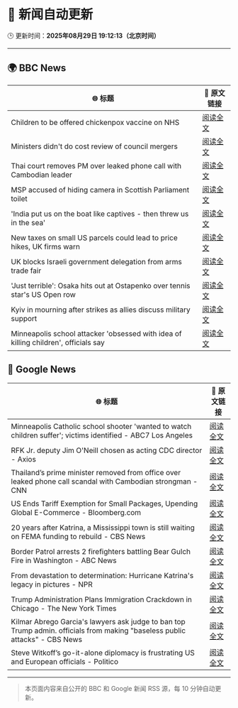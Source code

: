 # 🧠 新闻自动更新

🕒 更新时间：**2025年08月29日 19:12:13（北京时间）**

---

## 🌍 BBC News

| 🌐 标题 | 🔗 原文链接 |
|--------|-------------|
| Children to be offered chickenpox vaccine on NHS | [阅读全文](https://www.bbc.com/news/articles/c860n445vyxo?at_medium=RSS&at_campaign=rss) |
| Ministers didn't do cost review of council mergers | [阅读全文](https://www.bbc.com/news/articles/cj9wxnlnrxdo?at_medium=RSS&at_campaign=rss) |
| Thai court removes PM over leaked phone call with Cambodian leader | [阅读全文](https://www.bbc.com/news/articles/ckgeqlw05rzo?at_medium=RSS&at_campaign=rss) |
| MSP accused of hiding camera in Scottish Parliament toilet | [阅读全文](https://www.bbc.com/news/articles/c9wy40rxrvxo?at_medium=RSS&at_campaign=rss) |
| 'India put us on the boat like captives - then threw us in the sea' | [阅读全文](https://www.bbc.com/news/articles/c4g0p0522zeo?at_medium=RSS&at_campaign=rss) |
| New taxes on small US parcels could lead to price hikes, UK firms warn | [阅读全文](https://www.bbc.com/news/articles/cvg3yjnq5zeo?at_medium=RSS&at_campaign=rss) |
| UK blocks Israeli government delegation from arms trade fair | [阅读全文](https://www.bbc.com/news/articles/cvgpxwy2lkwo?at_medium=RSS&at_campaign=rss) |
| 'Just terrible': Osaka hits out at Ostapenko over tennis star's US Open row | [阅读全文](https://www.bbc.com/sport/tennis/articles/c707lv5vxxdo?at_medium=RSS&at_campaign=rss) |
| Kyiv in mourning after strikes as allies discuss military support | [阅读全文](https://www.bbc.com/news/articles/cy9834jp9qno?at_medium=RSS&at_campaign=rss) |
| Minneapolis school attacker 'obsessed with idea of killing children', officials say | [阅读全文](https://www.bbc.com/news/articles/c4g0lyny7ydo?at_medium=RSS&at_campaign=rss) |

## 📰 Google News

| 🌐 标题 | 🔗 原文链接 |
|--------|-------------|
| Minneapolis Catholic school shooter 'wanted to watch children suffer'; victims identified - ABC7 Los Angeles | [阅读全文](https://news.google.com/rss/articles/CBMivgFBVV95cUxPRG8xUmNkZGlIblJwUnRxWHhJbmg0dHE5d0dvbHhzTk1UNzR1VllEX3p1anVGSXRNRHE3S1pkM0Z6SnppekZ3dXdNT014c0dINUJNbXNwN01wdnExM2d0N1Z1RGtxemhFakN2RXVxRW5BTDZfcGh5d204ZlpHTlEyb1ozdjlNSGhaWUxMNXY0YXRGWGdpQ29BbEdTNFNDZE1qN0d1UFdZckw0ZWFtVnVadVlid2ZBRWNDaHNvRzFB?oc=5) |
| RFK Jr. deputy Jim O'Neill chosen as acting CDC director - Axios | [阅读全文](https://news.google.com/rss/articles/CBMicEFVX3lxTE16WHRTQ2p5QnBibzNwLUV0NWhVSGY1UV9rbzFMMXVVOVZmNEtPYmNIUm5pWlhad1hCMkViZmJKSjdKdFM5RmpCRDFyYkdETVVIOUV4ektXb1E3ZVdqZ3lEaS1ncUxtaXZKa1hpcFhSLUk?oc=5) |
| Thailand’s prime minister removed from office over leaked phone call scandal with Cambodian strongman - CNN | [阅读全文](https://news.google.com/rss/articles/CBMiigFBVV95cUxQNWd5TG5CM2NKRWR4YnNiWm01ckJfNXplS2U4bU5GOUlwTW95U1NzNTBLZTE5ZGZXUGUwMk1IMEpaZTJKSlpkZ3Y2aXRrQ0JoU0RDYmlMS2dvbFAzcHp6SU9nYTk0VzJpSTdPQ0FySm5Gal9tbWxUNlFLMGMwX2dKY2R5c2dZOEJ2aFE?oc=5) |
| US Ends Tariff Exemption for Small Packages, Upending Global E-Commerce - Bloomberg.com | [阅读全文](https://news.google.com/rss/articles/CBMisgFBVV95cUxOWkJ3ZDI0TnZCbEpDckJCVWFmRDNFbjliTFgwVFBnTlNRRGRKMkFlQV8wY0NubGlBTGFhZkt1TkNrTzluc2JTb2FONTc3TExaUVRBZHZJWk1KZjEweVJMTTByVGhmV1lHZXlET1Z4TzM0LWY0bTRNLUl2Si1zLWpVS2VPaUFtbWpXNXNZNVFDemdKR21VYXNtcExhUjZlc0VrZ1l3dDlWeldrV1pVMjFNQ0Vn?oc=5) |
| 20 years after Katrina, a Mississippi town is still waiting on FEMA funding to rebuild - CBS News | [阅读全文](https://news.google.com/rss/articles/CBMigwFBVV95cUxQa1VfS0JUeVdFSmxRVjYwYlppal8tVndRVUxxMlEtRXRsbndzSDdBVGRCaUhmMUdZLUUxWThzZXdsYXlydnlTY2I2bFBBaVZ3YkVOcTltOHVubUxKMUxjdm9GRmhoUWNCMWpvWGs5Q29fX3V4dmVSSDZPUlhLeGU4QlZaZ9IBiAFBVV95cUxPamxBbTlwU0J4M0swX25sZnI5cWM5TjU0ZGtaZXVMUlN0elJVcTJJaXdwOEtKWVBGa3VwUjVlSnN4N0cySHZjaDU5eEdoa1NTUUo0Q0tiVWkzXzRZdUs2aHVZbUNLb3U5UWROTldQNGJoUkFjUFZrdDRETGQ5UVB3N2QzTk51akVf?oc=5) |
| Border Patrol arrests 2 firefighters battling Bear Gulch Fire in Washington - ABC News | [阅读全文](https://news.google.com/rss/articles/CBMiowFBVV95cUxNejFBa2dneEswUVF5RDFLMjRyRnExel94YTlwMnBjdk1wZnMzdFRRdEtPWWxHaVBqQ0dnbTFmdGZ2alRIZWNvZEhXVFFldFRsXzE3eXlWT1VsNnEyWG9peFBaZ2o3TFhJWFQ4ZHJLUXJYcHJrRjlCZ3U5eWpPeXBJV1ctWGJsQ0I4MDJpYmVxVnBnalhRTW5obGk2UTJnVFVQclFV0gGoAUFVX3lxTE9UQVpZa0tWSUZUY3Q3YmJwVDEybW5EWjZYSG5kWWFEU0kyOUo4YlBXeDJzMWF6RHRmRjdoNUZnUjJNY3lJNnJNTnF0ZzVnYzFzckFNUXlOSTA2SVRqclNPZTVoWW1idkFidTFIdFNGWVhQTGR0WmwtOHY4WTdUbnExUE9hQVJoX1ZMVlFTTGcxb0hVMUNRdEpEWE9reG8xRXlsRmlGUnpGWg?oc=5) |
| From devastation to determination: Hurricane Katrina's legacy in pictures - NPR | [阅读全文](https://news.google.com/rss/articles/CBMipwFBVV95cUxNcTNyRm9YNW1JZWo3UWo2RHdXTmR5RFRmRll6ZUlPdlVYdzBQbkoyQzNYbVE2TEJVdVZFeXRXdVpzbVBEd21BYmZBSWJsQzhUTkZwOThHbEpzaTFmWlJMU2RXb3ExM1lnMzJ4a0FkMVItdDBhbF9wNmxfZFpWblZrMmxtYmljNGxpUnpMd2FSc1pxd3ZJT2hzMVFYUHJnWkdZNk1JdEVnaw?oc=5) |
| Trump Administration Plans Immigration Crackdown in Chicago - The New York Times | [阅读全文](https://news.google.com/rss/articles/CBMikgFBVV95cUxQaU5OMmo2dkJObWpkaHBQRFZicTIwX3NfeldDMHNaWkFSV2dEQlBvZUFZQ3ZSV0IxanYtS3dlX050V2J3MnJuVExCSGRjN2h2NEFmaFZJVzdQb25Hd09CZzlVYzlRZGpxam1zeF9EOTRrUGp2Q3JyRmJxSXFtMFhDSGFRaHVvQ2p5dENPcG9aRjl3UQ?oc=5) |
| Kilmar Abrego Garcia's lawyers ask judge to ban top Trump admin. officials from making "baseless public attacks" - CBS News | [阅读全文](https://news.google.com/rss/articles/CBMiqgFBVV95cUxOMnhNNEgwSEh4NXFqS212TndScEVUMGRwTGxYbVpQR1VhUTNxNzF4TVhEMEFuN3FLbXFWYjU2UDFiaThFXzFzNFpUZnNuZmtYYVdNSHpEd2czQzlxaEU2MFpWZVQxeHJvVTloQktsU2REVlNRUFJUUGhQazZqSWUzb0NIVWRGN3NDNm1YWFRjbk1Ib1o1Wmg3V3lrTUw5R1BUaW5JQjNzWWFPUdIBrwFBVV95cUxOaVh3dXpxcUtOZ3BlMFB5TWFtNkU1a0tvcC03ZWJVMFBZVlRNR2J2STUzcEhMTmI1a1A1T00zLVo2b0gtSktwY1pibFc1MmxDZnhhUmNVVGk0SVpRZ1I5Q19udDFKbHFHTklneUI0dGZlVzlMOWdnQXVVanNlSlViQnlCcmR3RWhQMUY4N01PckRmS0ZWQ0lYVDB1M29vTjFoTEk4RmIyZlNtWjdHWm1Z?oc=5) |
| Steve Witkoff’s go-it-alone diplomacy is frustrating US and European officials - Politico | [阅读全文](https://news.google.com/rss/articles/CBMihAFBVV95cUxNTTFqaDMtekp2elZtT20xVVFFVFdZSWNSVXBCSDlUNmtoak9lTk81QnZ2UndqQTJZWlp5WUZCRzNtUFBVSEZ2aklac0hhZkh2UDBuR0R0NTFlcGl0bVhMR1pqd0NWYWVGZ1hRZGVqWjhDdmg0bFcwdFNabVFNWXJWNU1sUHQ?oc=5) |

---
> 本页面内容来自公开的 BBC 和 Google 新闻 RSS 源，每 10 分钟自动更新。